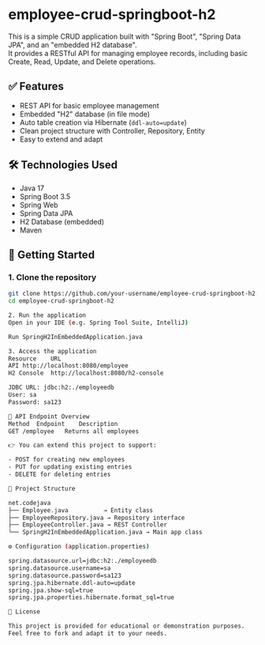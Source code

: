 # employee-crud-springboot-h2

This is a simple CRUD application built with "Spring Boot", "Spring Data JPA", and an "embedded H2 database".  
It provides a RESTful API for managing employee records, including basic Create, Read, Update, and Delete operations.

## ✅ Features

- REST API for basic employee management
- Embedded "H2" database (in file mode)
- Auto table creation via Hibernate (`ddl-auto=update`)
- Clean project structure with Controller, Repository, Entity
- Easy to extend and adapt

## 🛠️ Technologies Used

- Java 17
- Spring Boot 3.5
- Spring Web
- Spring Data JPA
- H2 Database (embedded)
- Maven

## 🚀 Getting Started

### 1. Clone the repository

```bash
git clone https://github.com/your-username/employee-crud-springboot-h2.git
cd employee-crud-springboot-h2

2. Run the application
Open in your IDE (e.g. Spring Tool Suite, IntelliJ)

Run SpringH2InEmbeddedApplication.java

3. Access the application
Resource	URL
API	http://localhost:8080/employee
H2 Console	http://localhost:8080/h2-console

JDBC URL: jdbc:h2:./employeedb
User: sa
Password: sa123

📄 API Endpoint Overview
Method	Endpoint	Description
GET	/employee	Returns all employees

👉 You can extend this project to support:

- POST for creating new employees
- PUT for updating existing entries
- DELETE for deleting entries

📂 Project Structure

net.codejava
├── Employee.java          → Entity class
├── EmployeeRepository.java → Repository interface
├── EmployeeController.java → REST Controller
└── SpringH2InEmbeddedApplication.java → Main app class

⚙️ Configuration (application.properties)

spring.datasource.url=jdbc:h2:./employeedb
spring.datasource.username=sa
spring.datasource.password=sa123
spring.jpa.hibernate.ddl-auto=update
spring.jpa.show-sql=true
spring.jpa.properties.hibernate.format_sql=true

📌 License

This project is provided for educational or demonstration purposes.
Feel free to fork and adapt it to your needs.
